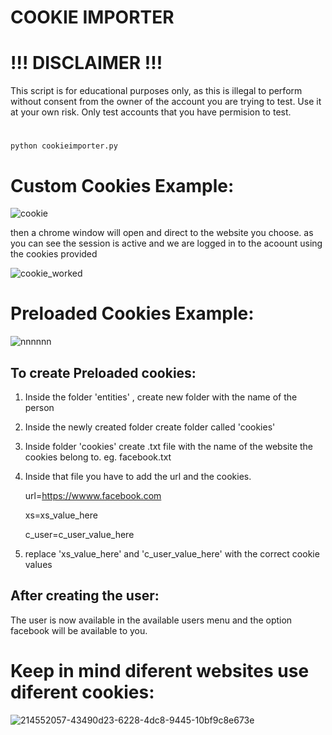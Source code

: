 # COOKIE IMPORTER

# !!! DISCLAIMER !!!

This script is for educational purposes only, as this is illegal to perform without consent from the owner of the account you are trying to test. Use it at your own risk. Only test accounts that you have permision to test.
#
```
python cookieimporter.py
```

# Custom Cookies Example:
![cookie](https://github.com/user-attachments/assets/a165de67-9eee-4ab6-b052-1655d9f0889d)

then a chrome window will open and direct to the website you choose. as you can see the session is active and we are logged in to the acoount using the cookies provided

![cookie_worked](https://github.com/user-attachments/assets/324bb831-a220-4a9b-9f83-aaf32ee2d343)

# Preloaded Cookies Example:
![nnnnnn](https://github.com/user-attachments/assets/a451efa4-ab9a-46ad-a81c-a24396f1bcf1)


## To create Preloaded cookies:
1) Inside the folder 'entities' , create new folder with the name of the person
2) Inside the newly created folder create folder called 'cookies'
3) Inside folder 'cookies' create .txt file with the name of the website the cookies belong to. eg. facebook.txt
4) Inside that file you have to add the url and the cookies.
   
   url=https://wwww.facebook.com
   
   xs=xs_value_here
   
   c_user=c_user_value_here

5) replace 'xs_value_here' and 'c_user_value_here' with the correct cookie values

## After creating the user:
The user is now available in the available users menu and the option facebook will be available to you.


# Keep in mind diferent websites use diferent cookies:
![214552057-43490d23-6228-4dc8-9445-10bf9c8e673e](https://github.com/user-attachments/assets/e946756c-b120-4249-aef1-2687606fed7d)

   

